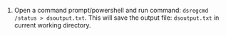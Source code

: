 1. Open a command prompt/powershell and run command: `dsregcmd /status > dsoutput.txt`. This will save the output file: `dsoutput.txt` in current working directory.
